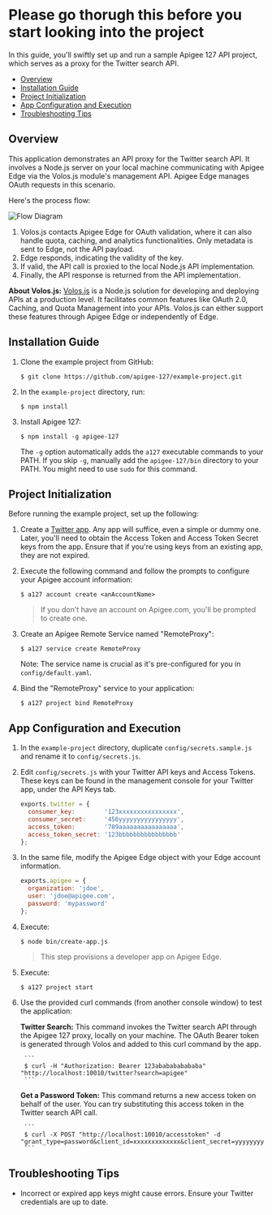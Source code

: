 # Please go thorugh this before you start looking into the project

In this guide, you'll swiftly set up and run a sample Apigee 127 API project, which serves as a proxy for the Twitter search API.

- [Overview](#overview)
- [Installation Guide](#installation)
- [Project Initialization](#project-setup)
- [App Configuration and Execution](#app-configuration)
- [Troubleshooting Tips](#troubleshooting)

## <a name="overview"></a>Overview

This application demonstrates an API proxy for the Twitter search API. It involves a Node.js server on your local machine communicating with Apigee Edge via the Volos.js module's management API. Apigee Edge manages OAuth requests in this scenario.

Here's the process flow:

![Flow Diagram](https://raw.githubusercontent.com/apigee-127/a127-documentation/master/a127/images/with-edge.png)

1. Volos.js contacts Apigee Edge for OAuth validation, where it can also handle quota, caching, and analytics functionalities. Only metadata is sent to Edge, not the API payload.
2. Edge responds, indicating the validity of the key.
3. If valid, the API call is proxied to the local Node.js API implementation.
4. Finally, the API response is returned from the API implementation.

**About Volos.js:** [Volos.js](https://github.com/apigee-127/a127-documentation/wiki/Understanding-Volos.js) is a Node.js solution for developing and deploying APIs at a production level. It facilitates common features like OAuth 2.0, Caching, and Quota Management into your APIs. Volos.js can either support these features through Apigee Edge or independently of Edge.

## <a name="installation"></a>Installation Guide

1. Clone the example project from GitHub:

    ```
    $ git clone https://github.com/apigee-127/example-project.git
    ```

2. In the `example-project` directory, run: 

    ```
    $ npm install
    ```

3. Install Apigee 127:

    ```
    $ npm install -g apigee-127
    ```

   The `-g` option automatically adds the `a127` executable commands to your PATH. If you skip `-g`, manually add the `apigee-127/bin` directory to your PATH. You might need to use `sudo` for this command.

## <a name="project-setup"></a>Project Initialization

Before running the example project, set up the following:

1. Create a [Twitter app](https://dev.twitter.com/apps). Any app will suffice, even a simple or dummy one. Later, you'll need to obtain the Access Token and Access Token Secret keys from the app. Ensure that if you're using keys from an existing app, they are not expired.

2. Execute the following command and follow the prompts to configure your Apigee account information:

    ```
    $ a127 account create <anAccountName>
    ```

    > If you don't have an account on Apigee.com, you'll be prompted to create one.

3. Create an Apigee Remote Service named "RemoteProxy":

    ```
    $ a127 service create RemoteProxy
    ```

   Note: The service name is crucial as it's pre-configured for you in `config/default.yaml`.

4. Bind the "RemoteProxy" service to your application:

    ```
    $ a127 project bind RemoteProxy
    ```

## <a name="app-configuration"></a>App Configuration and Execution

1. In the `example-project` directory, duplicate `config/secrets.sample.js` and rename it to `config/secrets.js`.
   
2. Edit `config/secrets.js` with your Twitter API keys and Access Tokens. These keys can be found in the management console for your Twitter app, under the API Keys tab.

    ```javascript
    exports.twitter = {
      consumer_key:        '123xxxxxxxxxxxxxxxx',
      consumer_secret:     '456yyyyyyyyyyyyyyyy',
      access_token:        '789aaaaaaaaaaaaaaaa',
      access_token_secret: '123bbbbbbbbbbbbbbbb'
    };
    ```

3. In the same file, modify the Apigee Edge object with your Edge account information.

    ```javascript
    exports.apigee = {
      organization: 'jdoe',
      user: 'jdoe@apigee.com',
      password: 'mypassword'
    };
    ```

4. Execute:

    ```
    $ node bin/create-app.js
    ```

   > This step provisions a developer app on Apigee Edge.

5. Execute:

    ```
    $ a127 project start
    ```

6. Use the provided curl commands (from another console window) to test the application:

    **Twitter Search:** This command invokes the Twitter search API through the Apigee 127 proxy, locally on your machine. The OAuth Bearer token is generated through Volos and added to this curl command by the app.

        ```
        $ curl -H "Authorization: Bearer 123ababababababa" "http://localhost:10010/twitter?search=apigee"
        ```

    **Get a Password Token:** This command returns a new access token on behalf of the user. You can try substituting this access token in the Twitter search API call.

        ```
        $ curl -X POST "http://localhost:10010/accesstoken" -d "grant_type=password&client_id=xxxxxxxxxxxxx&client_secret=yyyyyyyyyy&username=jdoe&password=password"
        ```

## <a name="troubleshooting"></a>Troubleshooting Tips

* Incorrect or expired app keys might cause errors. Ensure your Twitter credentials are up to date.